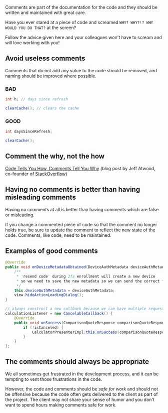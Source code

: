 Comments are part of the documentation for the code and they should be written and maintained with great care.

Have you ever stared at a piece of code and screamed `WHY? WHY?!? WHY WOULD YOU DO THAT?` at the screen?

Follow the advice given here and your colleagues won't have to scream and will love working with you!

## Avoid useless comments

Comments that do not add any value to the code should be removed, and naming should be improved where possible.

### BAD

```java
int h; // days since refresh

clearCache(); // clears the cache
```

### GOOD

```java
int daysSinceRefresh;

clearCache();
```

## Comment the why, not the how

[Code Tells You How, Comments Tell You Why](http://blog.codinghorror.com/code-tells-you-how-comments-tell-you-why/)
(blog post by Jeff Atwood, co-founder of [StackOverflow](http://stackoverflow.com/))

## Having no comments is better than having misleading comments

Having no comments at all is better than having comments which are false or misleading.

If you change a commented piece of code so that the comment no longer holds true, be sure to update the comment to reflect the new state of the code.
Comments, like code, need to be maintained.

## Examples of good comments

```java
@Override
public void onDeviceMetadataObtained(DeviceAuthMetadata deviceAuthMetadata) {
    /**
     * 'resend code' during 2fa enrollment will create a new device
     * so we need to save the new metadata so we can send the correct followOnId and deviceId
     */
    this.deviceAuthMetadata = deviceAuthMetadata;
    view.hideActionLoadingDialog();
}
```

```java
// always construct a new callback because we can have multiple requests running in parallel
calculationListener = new CancelableCallback() {
    @Override
    public void onSuccess(ComparisonQuoteResponse comparisonQuoteResponse, Response response) {
        if (!isCanceled) {
            CalculatorPresenterImpl.this.onSuccess(comparisonQuoteResponse, false);
        }
    }
};
```

## The comments should always be appropriate

We all sometimes get frustrated in the development process, and it can be tempting to vent those frustrations in the code.

However, the code and comments should be *safe for work* and should not be offensive because the code often gets delivered to the client as part of the project. The client may not share your sense of humor and you don't want to spend hours making comments safe for work.
